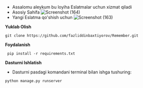 * Assalomu aleykum bu loyiha Eslatmalar uchun xizmat qiladi
* Asosiy Sahifa
![Screenshot (164)](https://github.com/fazliddinbaxtiyorov/Remember/assets/137509986/3a895140-a821-4c23-8bb0-c8a17932c3a5)
* Yangi Eslatma qo'shish uchun
![Screenshot (163)](https://github.com/fazliddinbaxtiyorov/Remember/assets/137509986/8ba2690c-3eb7-4a7a-b77a-be253e2b6440)

**Yuklab Olish**
```
git clone https://github.com/fazliddinbaxtiyorov/Remember.git
```
**Foydalanish**
```
 pip install -r requirements.txt
```
**Dasturni Ishlatish**
  * Dasturni pasdagi komandani terminal bilan ishga tushuring: 
```
python manage.py runserver
```
